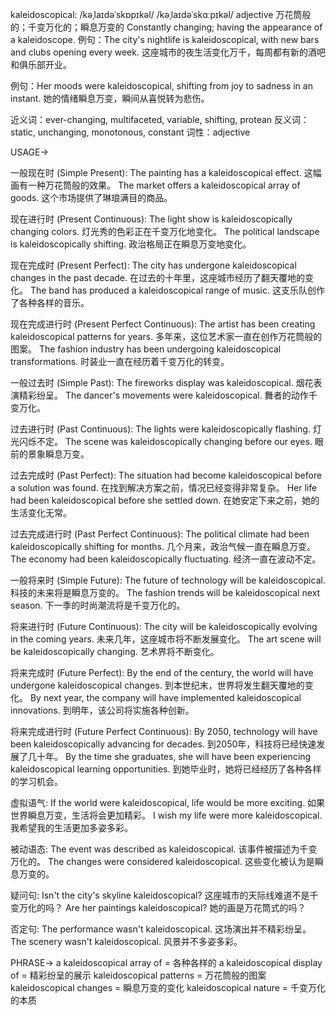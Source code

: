 kaleidoscopical: /kəˌlaɪdəˈskɒpɪkəl/ /kəˌlaɪdəˈskɑːpɪkəl/
adjective
万花筒般的；千变万化的；瞬息万变的
Constantly changing; having the appearance of a kaleidoscope.
例句：The city's nightlife is kaleidoscopical, with new bars and clubs opening every week.  这座城市的夜生活变化万千，每周都有新的酒吧和俱乐部开业。

例句：Her moods were kaleidoscopical, shifting from joy to sadness in an instant. 她的情绪瞬息万变，瞬间从喜悦转为悲伤。

近义词：ever-changing, multifaceted, variable, shifting, protean
反义词：static, unchanging, monotonous, constant
词性：adjective


USAGE->

一般现在时 (Simple Present):
The painting has a kaleidoscopical effect.  这幅画有一种万花筒般的效果。
The market offers a kaleidoscopical array of goods.  这个市场提供了琳琅满目的商品。

现在进行时 (Present Continuous):
The light show is kaleidoscopically changing colors. 灯光秀的色彩正在千变万化地变化。
The political landscape is kaleidoscopically shifting. 政治格局正在瞬息万变地变化。

现在完成时 (Present Perfect):
The city has undergone kaleidoscopical changes in the past decade.  在过去的十年里，这座城市经历了翻天覆地的变化。
The band has produced a kaleidoscopical range of music.  这支乐队创作了各种各样的音乐。

现在完成进行时 (Present Perfect Continuous):
The artist has been creating kaleidoscopical patterns for years. 多年来，这位艺术家一直在创作万花筒般的图案。
The fashion industry has been undergoing kaleidoscopical transformations. 时装业一直在经历着千变万化的转变。

一般过去时 (Simple Past):
The fireworks display was kaleidoscopical.  烟花表演精彩纷呈。
The dancer's movements were kaleidoscopical.  舞者的动作千变万化。

过去进行时 (Past Continuous):
The lights were kaleidoscopically flashing. 灯光闪烁不定。
The scene was kaleidoscopically changing before our eyes.  眼前的景象瞬息万变。

过去完成时 (Past Perfect):
The situation had become kaleidoscopical before a solution was found. 在找到解决方案之前，情况已经变得非常复杂。
Her life had been kaleidoscopical before she settled down. 在她安定下来之前，她的生活变化无常。

过去完成进行时 (Past Perfect Continuous):
The political climate had been kaleidoscopically shifting for months.  几个月来，政治气候一直在瞬息万变。
The economy had been kaleidoscopically fluctuating. 经济一直在波动不定。


一般将来时 (Simple Future):
The future of technology will be kaleidoscopical.  科技的未来将是瞬息万变的。
The fashion trends will be kaleidoscopical next season. 下一季的时尚潮流将是千变万化的。

将来进行时 (Future Continuous):
The city will be kaleidoscopically evolving in the coming years.  未来几年，这座城市将不断发展变化。
The art scene will be kaleidoscopically changing. 艺术界将不断变化。


将来完成时 (Future Perfect):
By the end of the century, the world will have undergone kaleidoscopical changes. 到本世纪末，世界将发生翻天覆地的变化。
By next year, the company will have implemented kaleidoscopical innovations. 到明年，该公司将实施各种创新。


将来完成进行时 (Future Perfect Continuous):
By 2050, technology will have been kaleidoscopically advancing for decades. 到2050年，科技将已经快速发展了几十年。
By the time she graduates, she will have been experiencing kaleidoscopical learning opportunities. 到她毕业时，她将已经经历了各种各样的学习机会。


虚拟语气:
If the world were kaleidoscopical, life would be more exciting. 如果世界瞬息万变，生活将会更加精彩。
I wish my life were more kaleidoscopical. 我希望我的生活更加多姿多彩。

被动语态:
The event was described as kaleidoscopical.  该事件被描述为千变万化的。
The changes were considered kaleidoscopical.  这些变化被认为是瞬息万变的。

疑问句:
Isn't the city's skyline kaleidoscopical?  这座城市的天际线难道不是千变万化的吗？
Are her paintings kaleidoscopical? 她的画是万花筒式的吗？

否定句:
The performance wasn't kaleidoscopical.  这场演出并不精彩纷呈。
The scenery wasn't kaleidoscopical.  风景并不多姿多彩。

PHRASE->
a kaleidoscopical array of =  各种各样的
a kaleidoscopical display of =  精彩纷呈的展示
kaleidoscopical patterns = 万花筒般的图案
kaleidoscopical changes =  瞬息万变的变化
kaleidoscopical nature =  千变万化的本质
